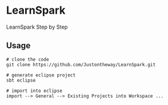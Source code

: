 # LearnSpark
LearnSpark Step by Step

## Usage
```
# clone the code
git clone https://github.com/Justontheway/LearnSpark.git

# generate eclipse project
sbt eclipse

# import into eclipse
import --> General --> Existing Projects into Workspace ...
```
